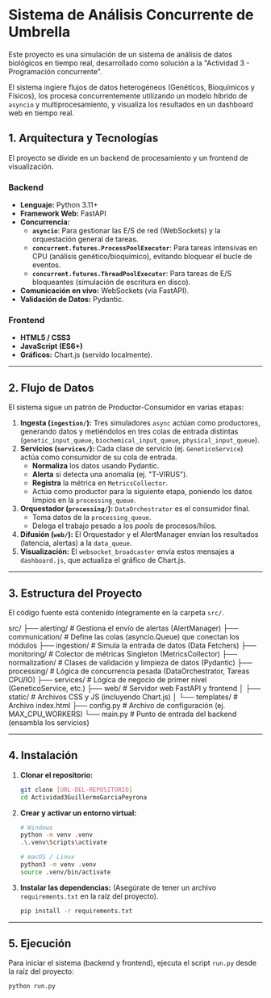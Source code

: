 # Sistema de Análisis Concurrente de Umbrella

Este proyecto es una simulación de un sistema de análisis de datos biológicos en tiempo real, desarrollado como solución a la "Actividad 3 - Programación concurrente".

El sistema ingiere flujos de datos heterogéneos (Genéticos, Bioquímicos y Físicos), los procesa concurrentemente utilizando un modelo híbrido de `asyncio` y multiprocesamiento, y visualiza los resultados en un dashboard web en tiempo real.

## 1. Arquitectura y Tecnologías

El proyecto se divide en un backend de procesamiento y un frontend de visualización.

### Backend
* **Lenguaje:** Python 3.11+
* **Framework Web:** FastAPI
* **Concurrencia:**
    * **`asyncio`**: Para gestionar las E/S de red (WebSockets) y la orquestación general de tareas.
    * **`concurrent.futures.ProcessPoolExecutor`**: Para tareas intensivas en CPU (análisis genético/bioquímico), evitando bloquear el bucle de eventos.
    * **`concurrent.futures.ThreadPoolExecutor`**: Para tareas de E/S bloqueantes (simulación de escritura en disco).
* **Comunicación en vivo:** WebSockets (vía FastAPI).
* **Validación de Datos:** Pydantic.

### Frontend
* **HTML5 / CSS3**
* **JavaScript (ES6+)**
* **Gráficos:** Chart.js (servido localmente).

---

## 2. Flujo de Datos

El sistema sigue un patrón de Productor-Consumidor en varias etapas:

1.  **Ingesta (`ingestion/`):** Tres simuladores `async` actúan como productores, generando datos y metiéndolos en tres colas de entrada distintas (`genetic_input_queue`, `biochemical_input_queue`, `physical_input_queue`).
2.  **Servicios (`services/`):** Cada clase de servicio (ej. `GeneticoService`) actúa como consumidor de su cola de entrada.
    * **Normaliza** los datos usando Pydantic.
    * **Alerta** si detecta una anomalía (ej. "T-VIRUS").
    * **Registra** la métrica en `MetricsCollector`.
    * Actúa como productor para la siguiente etapa, poniendo los datos limpios en la `processing_queue`.
3.  **Orquestador (`processing/`):** `DataOrchestrator` es el consumidor final.
    * Toma datos de la `processing_queue`.
    * Delega el trabajo pesado a los *pools* de procesos/hilos.
4.  **Difusión (`web/`):** El Orquestador y el AlertManager envían los resultados (latencia, alertas) a la `data_queue`.
5.  **Visualización:** El `websocket_broadcaster` envía estos mensajes a `dashboard.js`, que actualiza el gráfico de Chart.js.

---

## 3. Estructura del Proyecto

El código fuente está contenido íntegramente en la carpeta `src/`.

src/ ├── alerting/ # Gestiona el envío de alertas (AlertManager) ├── communication/ # Define las colas (asyncio.Queue) que conectan los módulos ├── ingestion/ # Simula la entrada de datos (Data Fetchers) ├── monitoring/ # Colector de métricas Singleton (MetricsCollector) ├── normalization/ # Clases de validación y limpieza de datos (Pydantic) ├── processing/ # Lógica de concurrencia pesada (DataOrchestrator, Tareas CPU/IO) ├── services/ # Lógica de negocio de primer nivel (GeneticoService, etc.) ├── web/ # Servidor web FastAPI y frontend │ ├── static/ # Archivos CSS y JS (incluyendo Chart.js) │ └── templates/ # Archivo index.html ├── config.py # Archivo de configuración (ej. MAX_CPU_WORKERS) └── main.py # Punto de entrada del backend (ensambla los servicios)


---

## 4. Instalación

1.  **Clonar el repositorio:**
    ```bash
    git clone [URL-DEL-REPOSITORIO]
    cd Actividad3GuillermoGarciaPeyrona
    ```

2.  **Crear y activar un entorno virtual:**
    ```bash
    # Windows
    python -m venv .venv
    .\.venv\Scripts\activate
    
    # macOS / Linux
    python3 -m venv .venv
    source .venv/bin/activate
    ```

3.  **Instalar las dependencias:**
    (Asegúrate de tener un archivo `requirements.txt` en la raíz del proyecto).
    ```bash
    pip install -r requirements.txt
    ```

---

## 5. Ejecución

Para iniciar el sistema (backend y frontend), ejecuta el script `run.py` desde la raíz del proyecto:

```bash
python run.py
